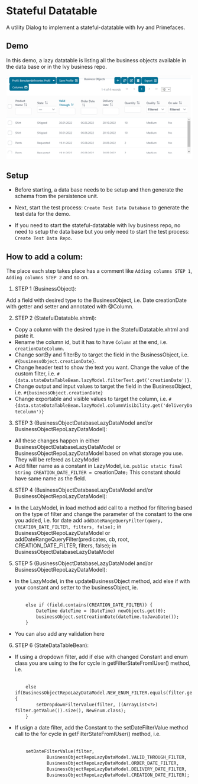 # Stateful Datatable

A utility Dialog to implement a stateful-datatable with Ivy and Primefaces.

## Demo

In this demo, a lazy datatable is listing all the business objects available in the data base or in the Ivy business repo.

![List of Products](DemoCapture.PNG "List of Products")

## Setup

 - Before starting, a data base needs to be setup and then generate the schema from the persistence unit.
 - Next, start the test process: ``Create Test Data Database`` to generate the test data for the demo.

 - If you need to start the stateful-datatable with Ivy business repo, no need to setup the data base but you only need to start the test process: ``Create Test Data Repo``.

## How to add a colum:

The place each step takes place has a comment like ``Adding columns STEP 1``, ``Adding columns STEP 2`` and so on.

1. STEP 1 (BusinessObject):

Add a field with desired type to the BusinessObject, i.e. Date creationDate with getter and setter and annotated with @Column. 

2. STEP 2 (StatefulDatatable.xhtml):

 - Copy a column with the desired type in the StatefulDatatable.xhtml and paste it. 
 - Rename the column id, but it has to have ``Column`` at the end, i.e. ``creationDateColumn``. 
 - Change sortBy and filterBy to target the field in the BusinessObject, i.e. ``#{businessObject.creationDate}``. 
 - Change header text to show the text you want. Change the value of the custom filter, i.e. ``#{data.stateDataTableBean.lazyModel.filterText.get('creationDate')}``.
 - Change output and input values to target the field in the BusinessObject, i.e. ``#{businessObject.creationDate}``
 - Change exportable and visible values to target the column, i.e. ``#{data.stateDataTableBean.lazyModel.columnVisibility.get('deliveryDateColumn')}``
 
3. STEP 3 (BusinessObjectDatabaseLazyDataModel and/or BusinessObjectRepoLazyDataModel):

 - All these changes happen in either BusinessObjectDatabaseLazyDataModel or BusinessObjectRepoLazyDataModel based on what storage you use. They will be refered as LazyModel
 - Add filter name as a constant in LazyModel, i.e. ``public static final String CREATION_DATE_FILTER = ``creationDate``;`` This constant should have same name as the field.
 
4. STEP 4 (BusinessObjectDatabaseLazyDataModel and/or BusinessObjectRepoLazyDataModel):

 - In the LazyModel, in load method add call to a method for filtering based on the type of filter and change the parameter of the constant to the one you added,
 	 i.e. for date add ``addDateRangeQueryFilter(query, CREATION_DATE_FILTER, filters, false);`` in BusinessObjectRepoLazyDataModel
 	 or addDateRangeQueryFilter(predicates, cb, root, CREATION_DATE_FILTER, filters, false); in BusinessObjectDatabaseLazyDataModel
 	 
5. STEP 5 (BusinessObjectDatabaseLazyDataModel and/or BusinessObjectRepoLazyDataModel):

 - In the LazyModel, in the updateBusinessObject method, add else if with your constant and setter to the businessObject, ie.

    ```
   
 		else if (field.contains(CREATION_DATE_FILTER)) {
			DateTime dateTime = (DateTime) newObjects.get(0);
			businessObject.setCreationDate(dateTime.toJavaDate());
		}
   
   ```

 - You can also add any validation here
		
6. STEP 6 (StateDataTableBean):

 - If using a dropdown filter, add if else with changed Constant and enum class you are using to the for cycle in getFilterStateFromIUser() method, i.e.

    ```
   
 		else if(BusinessObjectRepoLazyDataModel.NEW_ENUM_FILTER.equals(filter.getKey())) {
			setDropdownFilterValue(filter, ((ArrayList<?>) filter.getValue()).size(), NewEnum.class);
		}
   
   ```

 - If usign a date filter, add the Constant to the setDateFilterValue method call to the for cycle in getFilterStateFromIUser() method, i.e.

    ```
   
 		setDateFilterValue(filter, 
				BusinessObjectRepoLazyDataModel.VALID_THROUGH_FILTER,
				BusinessObjectRepoLazyDataModel.ORDER_DATE_FILTER,
				BusinessObjectRepoLazyDataModel.DELIVERY_DATE_FILTER,
				BusinessObjectRepoLazyDataModel.CREATION_DATE_FILTER);
   
   ```
